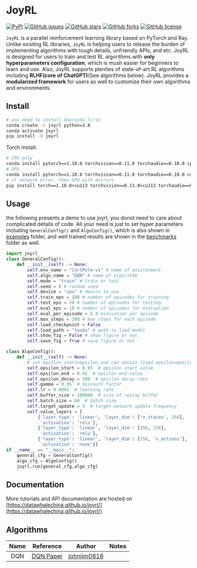 # JoyRL

[![PyPI](https://img.shields.io/pypi/v/joyrl)](https://pypi.org/project/joyrl/)  [![GitHub issues](https://img.shields.io/github/issues/datawhalechina/joyrl)](https://github.com/datawhalechina/joyrl/issues) [![GitHub stars](https://img.shields.io/github/stars/datawhalechina/joyrl)](https://github.com/datawhalechina/joyrl/stargazers) [![GitHub forks](https://img.shields.io/github/forks/datawhalechina/joyrl)](https://github.com/datawhalechina/joyrl/network) [![GitHub license](https://img.shields.io/github/license/datawhalechina/joyrl)](https://github.com/datawhalechina/joyrl/blob/master/LICENSE)

`JoyRL` is a parallel reinforcement learning library based on PyTorch and Ray. Unlike existing RL libraries, `JoyRL` is helping users to release the burden of implementing algorithms with tough details, unfriendly APIs, and etc. JoyRL is designed for users to train and test RL algorithms with **only hyperparameters configuration**, which is mush easier for beginners to learn and use. Also, JoyRL supports plenties of state-of-art RL algorithms including **RLHF(core of ChatGPT)**(See algorithms below). JoyRL provides a **modularized framework** for users as well to customize their own algorithms and environments. 

## Install

```bash
# you need to install Anaconda first
conda create -n joyrl python=3.8
conda activate joyrl
pip install -U joyrl
```

Torch install:

```bash
# CPU only
conda install pytorch==1.10.0 torchvision==0.11.0 torchaudio==0.10.0 cpuonly -c pytorch
# GPU 
conda install pytorch==1.10.0 torchvision==0.11.0 torchaudio==0.10.0 cudatoolkit=11.3 -c pytorch -c conda-forge
# if network error, then GPU with mirrors
pip install torch==1.10.0+cu113 torchvision==0.11.0+cu113 torchaudio==0.10.0 --extra-index-url https://download.pytorch.org/whl/cu113
```
## Usage

the following presents a demo to use joyrl, you donot need to care about complicated details of code. All your need is just to set hyper parameters including `GeneralConfig()` and `AlgoConfig()`, which is also shown in [examples](./examples/) folder, and well trained results are shown in the [benchmarks](./benchmarks/) folder as well.
```python
import joyrl
class GeneralConfig():
    def __init__(self) -> None:
        self.env_name = "CartPole-v1" # name of environment
        self.algo_name = "DQN" # name of algorithm
        self.mode = "train" # train or test
        self.seed = 0 # random seed
        self.device = "cpu" # device to use
        self.train_eps = 100 # number of episodes for training
        self.test_eps = 20 # number of episodes for testing
        self.eval_eps = 10 # number of episodes for evaluation
        self.eval_per_episode = 5 # evaluation per episode
        self.max_steps = 200 # max steps for each episode
        self.load_checkpoint = False
        self.load_path = "tasks" # path to load model
        self.show_fig = False # show figure or not
        self.save_fig = True # save figure or not

class AlgoConfig():
    def __init__(self) -> None:
        # set epsilon_start=epsilon_end can obtain fixed epsilon=epsilon_end
        self.epsilon_start = 0.95  # epsilon start value
        self.epsilon_end = 0.01  # epsilon end value
        self.epsilon_decay = 500  # epsilon decay rate
        self.gamma = 0.95  # discount factor
        self.lr = 0.0001  # learning rate
        self.buffer_size = 100000  # size of replay buffer
        self.batch_size = 64  # batch size
        self.target_update = 4  # target network update frequency
        self.value_layers = [
            {'layer_type': 'linear', 'layer_dim': ['n_states', 256],
             'activation': 'relu'},
            {'layer_type': 'linear', 'layer_dim': [256, 256],
             'activation': 'relu'},
            {'layer_type': 'linear', 'layer_dim': [256, 'n_actions'],
             'activation': 'none'}]
if __name__ == "__main__":
    general_cfg = GeneralConfig()
    algo_cfg = AlgoConfig()
    joyrl.run(general_cfg,algo_cfg)
```
## Documentation

More tutorials and API documentation are hosted on [https://datawhalechina.github.io/joyrl/](https://datawhalechina.github.io/joyrl/)
## Algorithms

|       Name       |                          Reference                           |                    Author                     | Notes |
| :--------------: | :----------------------------------------------------------: | :-------------------------------------------: | :---: |
| DQN | [DQN Paper](https://www.cs.toronto.edu/~vmnih/docs/dqn.pdf) | [johnjim0816](https://github.com/johnjim0816) |       |